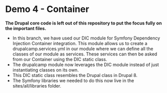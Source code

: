 # Demo 4 - Container

**The Drupal core code is left out of this repository to put the focus fully on the important files.**

- In this branch, we have used our DIC module for Symfony Dependency Injection Container integration. This module allows us to create a drupalcamp.services.yml in our module where we can define all the classes of our module as services. These services can then be asked from our Container using the DIC static class.
- The drupalcamp module now leverages the DIC module instead of just instantiating classes on its own.
- This DIC static class resembles the Drupal class in Drupal 8.
- The Symfony libraries we needed to do this now live in the sites/all/libraries folder.